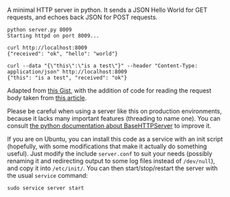 A minimal HTTP server in python. It sends a JSON Hello World for GET requests, and echoes back JSON for POST requests.

```
python server.py 8009
Starting httpd on port 8009...
```

```
curl http://localhost:8009
{"received": "ok", "hello": "world"}
```

```
curl --data "{\"this\":\"is a test\"}" --header "Content-Type: application/json" http://localhost:8009
{"this": "is a test", "received": "ok"}
```

Adapted from [this Gist](https://gist.github.com/bradmontgomery/2219997), with the addition of code for reading the request body taken from [this article](http://mafayyaz.wordpress.com/2013/02/08/writing-simple-http-server-in-python-with-rest-and-json/).

Please be careful when using a server like this on production environments, because it lacks many important features (threading to name one). You can consult [the python documentation about BaseHTTPServer](https://docs.python.org/2/library/basehttpserver.html) to improve it.

If you are on Ubuntu, you can install this code as a service with an init script (hopefully, with some modifications that make it actually do something useful). Just modify the include `server.conf` to suit your needs (possibly renaming it and redirecting output to some log files instead of `/dev/null`), and copy it into `/etc/init/`. You can then start/stop/restart the server with the usual `service` command:

```
sudo service server start
```